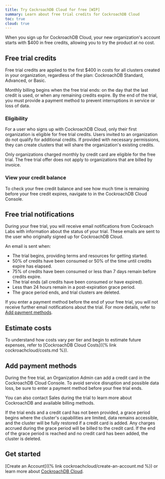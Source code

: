 ```yaml
---
title: Try CockroachDB Cloud for free [WIP]
summary: Learn about free trial credits for CockroachDB Cloud
toc: true
cloud: true
--- 
```


When you sign up for CockroachDB Cloud, your new organization's account starts with $400 in free credits, allowing you to try the product at no cost.

## Free trial credits

Free trial credits are applied to the first $400 in costs for all clusters created in your organization, regardless of the plan: CockroachDB Standard, Advanced, or Basic.

Monthly billing begins when the free trial ends: on the day that the last credit is used, or when any remaining credits expire. By the end of the trial, you must provide a payment method to prevent interruptions in service or loss of data.

### Eligibility

For a user who signs up with CockroachDB Cloud, only their first organization is eligible for free trial credits. Users invited to an organization do not qualify for additional credits. If provided with necessary permissions, they can create clusters that will share the organization's existing credits.

Only organizations charged monthly by credit card are eligible for the free trial. The free trial offer does not apply to organizations that are billed by invoice.

### View your credit balance

To check your free credit balance and see how much time is remaining before your free credit expires, navigate to <TODO> in the CockroachDB Cloud Console.

## Free trial notifications

During your free trial, you will receive email notifications from Cockroach Labs with information about the status of your trial. These emails are sent to the user who originally signed up for CockroachDB Cloud.

An email is sent when:

- The trial begins, providing terms and resources for getting started.  
- 50% of credits have been consumed or 50% of the time until credits expire has elapsed.
- 75% of credits have been consumed or less than 7 days remain before credits expire.  
- The trial ends (all credits have been consumed or have expired).  
- Less than 24 hours remain in a post-expiration grace period.  
- The grace period ends, and trial clusters are deleted.

If you enter a payment method before the end of your free trial, you will not receive further email notifications about the trial. For more details, refer to [Add payment methods](#add-payment-methods).

## Estimate costs

To understand how costs vary per tier and begin to estimate future expenses, refer to [CockroachDB Cloud Costs]({% link cockroachcloud/costs.md %}).

## Add payment methods

During the free trial, an Organization Admin can add a credit card in the CockroachDB Cloud Console. To avoid service disruption and possible data loss, be sure to enter a payment method before your free trial ends.

You can also contact Sales during the trial to learn more about CockroachDB and available billing methods.

If the trial ends and a credit card has not been provided, a grace period begins where the cluster's capabilities are limited, data remains accessible, and the cluster will be fully restored if a credit card is added. Any charges accrued during the grace period will be billed to the credit card. If the end of the grace period is reached and no credit card has been added, the cluster is deleted.

## Get started

[Create an Account]({% link cockroachcloud/create-an-account.md %}) or learn more about [CockroachDB Cloud](https://www.cockroachlabs.com/docs/cockroachcloud/).
